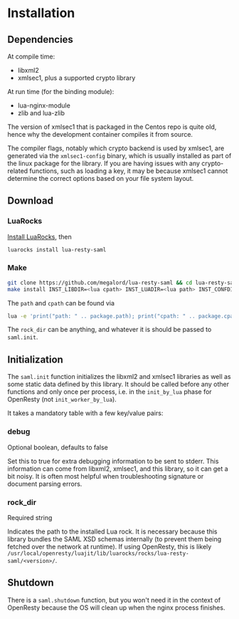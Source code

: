 # Installation

## Dependencies

At compile time:

* libxml2
* xmlsec1, plus a supported crypto library

At run time (for the binding module):

* lua-nginx-module
* zlib and lua-zlib

The version of xmlsec1 that is packaged in the Centos repo is quite old, hence why the development container compiles it from source.

The compiler flags, notably which crypto backend is used by xmlsec1, are generated via the `xmlsec1-config` binary, which is usually installed as part of the linux package for the library.  If you are having issues with any crypto-related functions, such as loading a key, it may be because xmlsec1 cannot determine the correct options based on your file system layout.


## Download

### LuaRocks

[Install LuaRocks](https://github.com/luarocks/luarocks/wiki/Download), then

```bash
luarocks install lua-resty-saml
```

### Make

```bash
git clone https://github.com/megalord/lua-resty-saml && cd lua-resty-saml
make install INST_LIBDIR=<lua cpath> INST_LUADIR=<lua path> INST_CONFDIR=<rock_dir>
```

The `path` and `cpath` can be found via
```bash
lua -e 'print("path: " .. package.path); print("cpath: " .. package.cpath)'
```

The `rock_dir` can be anything, and whatever it is should be passed to `saml.init`.

## Initialization

The `saml.init` function initializes the libxml2 and xmlsec1 libraries as well as some static data defined by this library.  It should be called before any other functions and only once per process, i.e. in the `init_by_lua` phase for OpenResty (not `init_worker_by_lua`).

It takes a mandatory table with a few key/value pairs:

### debug

Optional boolean, defaults to false

Set this to true for extra debugging information to be sent to stderr.  This information can come from libxml2, xmlsec1, and this library, so it can get a bit noisy.  It is often most helpful when troubleshooting signature or document parsing errors.

### rock_dir

Required string

Indicates the path to the installed Lua rock.  It is necessary because this library bundles the SAML XSD schemas internally (to prevent them being fetched over the network at runtime).  If using OpenResty, this is likely `/usr/local/openresty/luajit/lib/luarocks/rocks/lua-resty-saml/<version>/`.


## Shutdown

There is a `saml.shutdown` function, but you won't need it in the context of OpenResty because the OS will clean up when the nginx process finishes.
